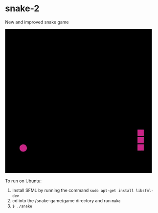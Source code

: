 # snake-2
New and improved snake game

![Alt text](snake_gif.gif?raw=true "Snake 2")

To run on Ubuntu:

1. Install SFML by running the command `sudo apt-get install libsfml-dev`
2. cd into the /snake-game/game directory and run `make`
3. `$ ./snake`
